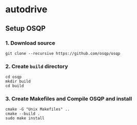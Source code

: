 # autodrive


## Setup OSQP
### 1. Download source
```
git clone --recursive https://github.com/osqp/osqp
```
### 2. Create `build` directory
```
cd osqp
mkdir build
cd build
```
### 3. Create Makefiles and Compile OSQP and install
```
cmake -G "Unix Makefiles" ..
cmake --build .
sudo make install
```
